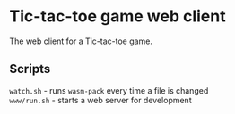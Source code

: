 # Tic-tac-toe game web client

The web client for a Tic-tac-toe game.

## Scripts

`watch.sh` - runs `wasm-pack` every time a file is changed  
`www/run.sh` - starts a web server for development
